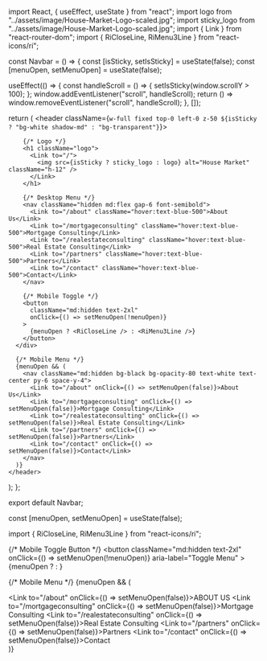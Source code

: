 import React, { useEffect, useState } from "react";
import logo from "../assets/image/House-Market-Logo-scaled.jpg";
import sticky_logo from "../assets/image/House-Market-Logo-scaled.jpg";
import { Link } from "react-router-dom";
import { RiCloseLine, RiMenu3Line } from "react-icons/ri";

const Navbar = () => {
  const [isSticky, setIsSticky] = useState(false);
  const [menuOpen, setMenuOpen] = useState(false);

  useEffect(() => {
    const handleScroll = () => {
      setIsSticky(window.scrollY > 100);
    };
    window.addEventListener("scroll", handleScroll);
    return () => window.removeEventListener("scroll", handleScroll);
  }, []);

  return (
    <header className={`w-full fixed top-0 left-0 z-50 ${isSticky ? "bg-white shadow-md" : "bg-transparent"}`}>
      <div className="wrapper flex justify-between items-center py-3 px-6">
        
        {/* Logo */}
        <h1 className="logo">
          <Link to="/">
            <img src={isSticky ? sticky_logo : logo} alt="House Market" className="h-12" />
          </Link>
        </h1>

        {/* Desktop Menu */}
        <nav className="hidden md:flex gap-6 font-semibold">
          <Link to="/about" className="hover:text-blue-500">About Us</Link>
          <Link to="/mortgageconsulting" className="hover:text-blue-500">Mortgage Consulting</Link>
          <Link to="/realestateconsulting" className="hover:text-blue-500">Real Estate Consulting</Link>
          <Link to="/partners" className="hover:text-blue-500">Partners</Link>
          <Link to="/contact" className="hover:text-blue-500">Contact</Link>
        </nav>

        {/* Mobile Toggle */}
        <button 
          className="md:hidden text-2xl"
          onClick={() => setMenuOpen(!menuOpen)}
        >
          {menuOpen ? <RiCloseLine /> : <RiMenu3Line />}
        </button>
      </div>

      {/* Mobile Menu */}
      {menuOpen && (
        <nav className="md:hidden bg-black bg-opacity-80 text-white text-center py-6 space-y-4">
          <Link to="/about" onClick={() => setMenuOpen(false)}>About Us</Link>
          <Link to="/mortgageconsulting" onClick={() => setMenuOpen(false)}>Mortgage Consulting</Link>
          <Link to="/realestateconsulting" onClick={() => setMenuOpen(false)}>Real Estate Consulting</Link>
          <Link to="/partners" onClick={() => setMenuOpen(false)}>Partners</Link>
          <Link to="/contact" onClick={() => setMenuOpen(false)}>Contact</Link>
        </nav>
      )}
    </header>
  );
};

export default Navbar;


const [menuOpen, setMenuOpen] = useState(false);

import { RiCloseLine, RiMenu3Line } from "react-icons/ri";


 {/* Mobile Toggle Button */}
        <button
          className="md:hidden text-2xl"
          onClick={() => setMenuOpen(!menuOpen)}
          aria-label="Toggle Menu"
        >
          {menuOpen ? <RiCloseLine /> : <RiMenu3Line />}
        </button>





{/* Mobile Menu */}
      {menuOpen && (
        <nav className="md:hidden bg-black bg-opacity-80 text-white text-center py-6 space-y-4">
          <Link to="/about" onClick={() => setMenuOpen(false)}>ABOUT US</Link>
          <Link to="/mortgageconsulting" onClick={() => setMenuOpen(false)}>Mortgage Consulting</Link>
          <Link to="/realestateconsulting" onClick={() => setMenuOpen(false)}>Real Estate Consulting</Link>
          <Link to="/partners" onClick={() => setMenuOpen(false)}>Partners</Link>
          <Link to="/contact" onClick={() => setMenuOpen(false)}>Contact</Link>
        </nav>
      )}